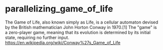 # parallelizing_game_of_life
The Game of Life, also known simply as Life, is a cellular automaton devised by the British mathematician John Horton Conway in 1970.[1] The "game" is a zero-player game, meaning that its evolution is determined by its initial state, requiring no further input.  https://en.wikipedia.org/wiki/Conway%27s_Game_of_Life
